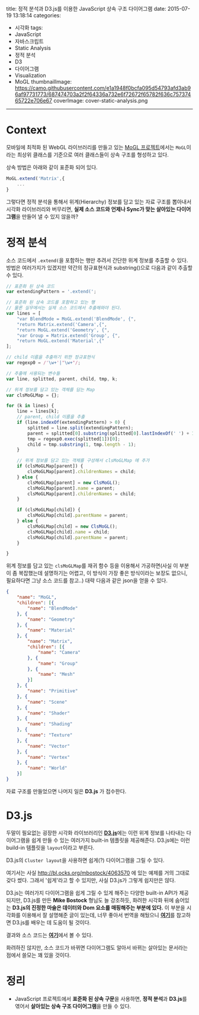 title: 정적 분석과 D3.js를 이용한 JavaScript 상속 구조 다이어그램
date: 2015-07-19 13:18:14
categories:
  - 시각화
tags:
  - JavaScript
  - 자바스크립트
  - Static Analysis
  - 정적 분석
  - D3
  - 다이어그램
  - Visualization
  - MoGL
thumbnailImage: https://camo.githubusercontent.com/e1a1948f0bcfa095d54793afd3ab96af97731773/687474703a2f2f64336a732e6f72672f65782f636c75737465722e706e67
coverImage: cover-static-analysis.png
---
# Context

모바일에 최적화 된 WebGL 라이브러리를 만들고 있는 [MoGL 프로젝트](https://github.com/projectBS/MoGL)에서는 `MoGL`이라는 최상위 클래스를 기준으로 여러 클래스들이 상속 구조를 형성하고 있다.

상속 방법은 아래와 같이 표준화 되어 있다.

```javascript
MoGL.extend('Matrix',{
    ...
}
```

그렇다면 정적 분석을 통해서 위계(Hierarchy) 정보를 담고 있는 자료 구조를 뽑아내서 시각화 라이브러리와 버무리면, **실제 소스 코드와 언제나 Sync가 맞는 살아있는 다이어그램**을 만들어 낼 수 있지 않을까?

# 정적 분석

소스 코드에서 `.extend(`을 포함하는 행만 추려서 간단한 위계 정보를 추출할 수 있다.
방법은 여러가지가 있겠지만 약간의 정규표현식과 substring()으로 다음과 같이 추출할 수 있다.

```javascript
// 표준화 된 상속 코드
var extendingPattern = '.extend(';

// 표준화 된 상속 코드를 포함하고 있는 행
// 물론 실무에서는 실제 소스 코드에서 추출해와야 된다.
var lines = [
    "var BlendMode = MoGL.extend('BlendMode', {",
    "return Matrix.extend('Camera',{",
    "return MoGL.extend('Geometry', {",
    "var Group = Matrix.extend('Group', {",
    "return MoGL.extend('Material',{"
];

// child 이름을 추출하기 위한 정규표현식
var regexp0 = /'\w+'|"\w+"/;

// 추출에 사용되는 변수들
var line, splitted, parent, child, tmp, k;

// 위계 정보를 담고 있는 객체를 담는 Map
var clsMoGLMap = {};

for (k in lines) {
    line = lines[k];
    // parent, child 이름을 추출
    if (line.indexOf(extendingPattern) > 0) {
        splitted = line.split(extendingPattern);
        parent = splitted[0].substring(splitted[0].lastIndexOf(' ') + 1);
        tmp = regexp0.exec(splitted[1])[0];
        child = tmp.substring(1, tmp.length - 1);
    }

    // 위계 정보를 담고 있는 객체를 구성해서 clsMoGLMap 에 추가
    if (clsMoGLMap[parent]) {
        clsMoGLMap[parent].childrenNames = child;
    } else {
        clsMoGLMap[parent] = new ClsMoGL();
        clsMoGLMap[parent].name = parent;
        clsMoGLMap[parent].childrenNames = child;
    }

    if (clsMoGLMap[child]) {
        clsMoGLMap[child].parentName = parent;
    } else {
        clsMoGLMap[child] = new ClsMoGL();
        clsMoGLMap[child].name = child;
        clsMoGLMap[child].parentName = parent;
    }

}
```

위계 정보를 담고 있는 `clsMoGLMap`를 재귀 함수 등을 이용해서 가공하면(사실 이 부분이 좀 복잡했는데 설명하기는 어렵고, 이 방식이 가장 좋은 방식이라는 보장도 없으니, 필요하다면 그냥 소스 코드를 참고..) 대략 다음과 같은 json을 얻을 수 있다.

```json
{
    "name": "MoGL",
    "children": [{
        "name": "BlendMode"
    }, {
        "name": "Geometry"
    }, {
        "name": "Material"
    }, {
        "name": "Matrix",
        "children": [{
            "name": "Camera"
        }, {
            "name": "Group"
        }, {
            "name": "Mesh"
        }]
    }, {
        "name": "Primitive"
    }, {
        "name": "Scene"
    }, {
        "name": "Shader"
    }, {
        "name": "Shading"
    }, {
        "name": "Texture"
    }, {
        "name": "Vector"
    }, {
        "name": "Vertex"
    }, {
        "name": "World"
    }]
}
```

자료 구조를 만들었으면 나머지 일은 **D3.js** 가 접수한다.


# D3.js

두말이 필요없는 굉장한 시각화 라이브러리인 [**D3.js**](https://github.com/mbostock/d3/wiki/Gallery)에는 이런 위계 정보를 나타내는 다이어그램을 쉽게 만들 수 있는 여러가지 built-in 템플릿을 제공해준다. D3.js에는 이런 build-in 템플릿을 `layout`이라고 부른다.

D3.js의 `Cluster layout`을 사용하면 쉽게(?) 다이어그램을 그릴 수 있다.

여기서는 사실 http://bl.ocks.org/mbostock/4063570 에 있는 예제를 거의 그대로 갖다 썼다. 그래서 '쉽게'라고 할 수 있지만, 사실 D3.js가 그렇게 쉽지만은 않다.

D3.js는 여러가지 다이어그램을 쉽게 그릴 수 있게 해주는 다양한 built-in API가 제공되지만, D3.js를 만든 **Mike Bostock** 형님도 늘 강조하듯, 화려한 시각화 뒤에 숨어있는 **D3.js의 진정한 마술은 데이터와 Dom 요소를 매핑해주는 부분에 있다.** 이 부분을 시각화를 이용해서 잘 설명해준 글이 있는데, 너무 좋아서 번역을 해뒀으니 [**여기**](http://hanmomhanda.github.io/Docs/d3/How-Selections-Work.html)를 참고하면 D3.js를 배우는 데 도움이 될 것이다.

결과와 소스 코드는 [**여기**](http://projectbs.github.io/MoGL/lab/diagram/index.html)에서 볼 수 있다.

화려하진 않지만, 소스 코드가 바뀌면 다이어그램도 알아서 바뀌는 살아있는 문서라는 점에서 쓸모는 꽤 있을 것이다.


# 정리

- JavaScript 프로젝트에서 **표준화 된 상속 구문**을 사용하면, **정적 분석**과 **D3.js**를 엮어서 **살아있는 상속 구조 다이어그램**을 만들 수 있다.
